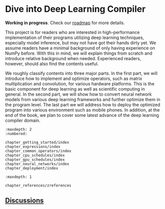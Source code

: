 # Dive into Deep Learning Compiler

**Working in progress**. Check our [roadmap](http://bit.ly/2NQ7gh3) for more details.

This project is for readers who are interested in high-performance
implementation of their programs utilizing deep learning techniques, especially model inference,
but may not have got their hands dirty yet. We assume
readers have a minimal background of only having experience on NumPy before. With this in mind,
we will explain things from scratch and introduce relative background when needed. Experienced
readers, however, should also find the contents useful.


We roughly classify contents into three major parts. In the first part, we will
introduce how to implement and optimize operators, such as matrix multiplication
and convolution, for various hardware platforms. This is the basic component for
deep learning as well as scientific computing in general.
In the second part, we will show how to convert neural
network models from various deep learning frameworks and further optimize them
in the program level. The last part we will address how to deploy the optimized
program into various environment such as mobile phones.
In addition, at the end of the book,
we plan to cover some latest advance of the deep learning compiler domain.


```toc
:maxdepth: 2
:numbered:

chapter_getting_started/index
chapter_expressions/index
chapter_common_operators/index
chapter_cpu_schedules/index
chapter_gpu_schedules/index
chapter_neural_networks/index
chapter_deployment/index
```


```toc
:maxdepth: 1

chapter_references/zreferences
```

## [Discussions](https://discuss.tvm.ai/t/d2l-tvm-a-tvm-introduction-book/4305)
